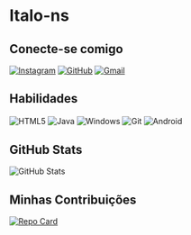 # Italo-ns
## Conecte-se comigo
[![Instagram](https://img.shields.io/badge/-Instagram-%23E4405F?style=for-the-badge&logo=instagram&logoColor=white)](https://www.instagram.com/italosneves/)
	[![GitHub](https://img.shields.io/badge/GitHub-100000?style=for-the-badge&logo=github&logoColor=white)](https://github.com/Italo-ns)
    [![Gmail](https://img.shields.io/badge/Gmail-333333?style=for-the-badge&logo=gmail&logoColor=red)](italoandroide@gmail.com)
## Habilidades
 <img align="center" alt="HTML5" src="https://img.shields.io/badge/HTML5-E34F26?style=for-the-badge&logo=html5&logoColor=white">
<img align="center" alt="Java" src="https://img.shields.io/badge/java-%23ED8B00.svg?style=for-the-badge&logo=openjdk&logoColor=white">
<img align="center" alt="Windows" src="https://img.shields.io/badge/Windows-000?style=for-the-badge&logo=windows&logoColor=2CA5E0">
<img align="center" alt="Git" src="https://img.shields.io/badge/GIT-E44C30?style=for-the-badge&logo=git&logoColor=white">
<img align="center" alt="Android" src="https://img.shields.io/badge/Android-3DDC84?style=for-the-badge&logo=android&logoColor=white">


## GitHub Stats
![GitHub Stats](https://github-readme-stats.vercel.app/api?username=Italo-ns&theme=transparent&bg_color=000&border_color=30A3DC&show_icons=true&icon_color=30A3DC&title_color=E94D5F&text_color=FFF)
## Minhas Contribuições
[![Repo Card](https://github-readme-stats.vercel.app/api/pin/?username=Italo-ns&repo=dio-lab-open-source&bg_color=000&border_color=30A3DC&show_icons=true&icon_color=30A3DC&title_color=E94D5F&text_color=FFF)](https://github.com/Italo-ns/dio-lab-opne-source)